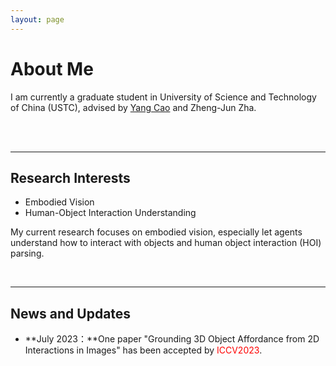 ```yaml
---
layout: page
---
```


# About Me

I am currently a graduate student in University of Science and Technology of China (USTC), advised by [Yang Cao](https://staff.iaticetc.cn:1234/) and Zheng-Jun Zha.

<br>

<!-- ## Academic Background -->

<!-- **<font color='red'>[Highlight]</font> I am looking for PhD to start in 2025 Fall. Contact me if you have any leads!** [talk with me](https://calendly.com/lancecai/meet-with-lance) -->

<!-- - **Sep 2022 - Now:** University of Science and Technology of China (USTC)
- **Sep 2018 - June 2022:** SiChuan Agriculture University (SICAU) -->

<br>

---

## Research Interests

- Embodied Vision
- Human-Object Interaction Understanding

My current research focuses on embodied vision, especially let agents understand how to interact with objects and human object interaction (HOI) parsing.

<br>

---

## News and Updates

- **July 2023：**One paper "Grounding 3D Object Affordance from 2D Interactions in Images" has been accepted by <font color='red'>ICCV2023</font>.

<br>
